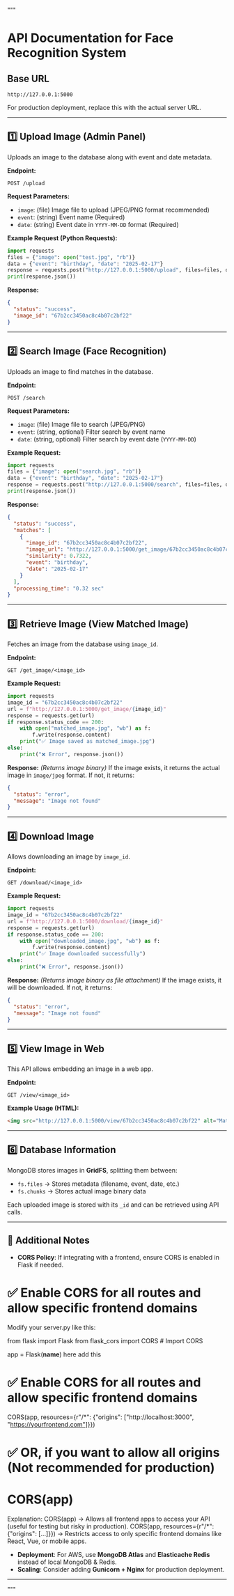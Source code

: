 """
# API Documentation for Face Recognition System

## Base URL
```
http://127.0.0.1:5000
```
For production deployment, replace this with the actual server URL.

---
## 1️⃣ **Upload Image (Admin Panel)**
Uploads an image to the database along with event and date metadata.

**Endpoint:**
```
POST /upload
```

**Request Parameters:**
- `image`: (file) Image file to upload (JPEG/PNG format recommended)
- `event`: (string) Event name (Required)
- `date`: (string) Event date in `YYYY-MM-DD` format (Required)

**Example Request (Python Requests):**
```python
import requests
files = {"image": open("test.jpg", "rb")}
data = {"event": "birthday", "date": "2025-02-17"}
response = requests.post("http://127.0.0.1:5000/upload", files=files, data=data)
print(response.json())
```

**Response:**
```json
{
  "status": "success",
  "image_id": "67b2cc3450ac8c4b07c2bf22"
}
```

---
## 2️⃣ **Search Image (Face Recognition)**
Uploads an image to find matches in the database.

**Endpoint:**
```
POST /search
```

**Request Parameters:**
- `image`: (file) Image file to search (JPEG/PNG)
- `event`: (string, optional) Filter search by event name
- `date`: (string, optional) Filter search by event date (`YYYY-MM-DD`)

**Example Request:**
```python
import requests
files = {"image": open("search.jpg", "rb")}
data = {"event": "birthday", "date": "2025-02-17"}
response = requests.post("http://127.0.0.1:5000/search", files=files, data=data)
print(response.json())
```

**Response:**
```json
{
  "status": "success",
  "matches": [
    {
      "image_id": "67b2cc3450ac8c4b07c2bf22",
      "image_url": "http://127.0.0.1:5000/get_image/67b2cc3450ac8c4b07c2bf22",
      "similarity": 0.7322,
      "event": "birthday",
      "date": "2025-02-17"
    }
  ],
  "processing_time": "0.32 sec"
}
```

---
## 3️⃣ **Retrieve Image (View Matched Image)**
Fetches an image from the database using `image_id`.

**Endpoint:**
```
GET /get_image/<image_id>
```

**Example Request:**
```python
import requests
image_id = "67b2cc3450ac8c4b07c2bf22"
url = f"http://127.0.0.1:5000/get_image/{image_id}"
response = requests.get(url)
if response.status_code == 200:
    with open("matched_image.jpg", "wb") as f:
        f.write(response.content)
    print("✅ Image saved as matched_image.jpg")
else:
    print("❌ Error", response.json())
```

**Response:** *(Returns image binary)*
If the image exists, it returns the actual image in `image/jpeg` format.
If not, it returns:
```json
{
  "status": "error",
  "message": "Image not found"
}
```

---
## 4️⃣ **Download Image**
Allows downloading an image by `image_id`.

**Endpoint:**
```
GET /download/<image_id>
```

**Example Request:**
```python
import requests
image_id = "67b2cc3450ac8c4b07c2bf22"
url = f"http://127.0.0.1:5000/download/{image_id}"
response = requests.get(url)
if response.status_code == 200:
    with open("downloaded_image.jpg", "wb") as f:
        f.write(response.content)
    print("✅ Image downloaded successfully")
else:
    print("❌ Error", response.json())
```

**Response:** *(Returns image binary as file attachment)*
If the image exists, it will be downloaded.
If not, it returns:
```json
{
  "status": "error",
  "message": "Image not found"
}
```

---
## 5️⃣ **View Image in Web**
This API allows embedding an image in a web app.

**Endpoint:**
```
GET /view/<image_id>
```

**Example Usage (HTML):**
```html
<img src="http://127.0.0.1:5000/view/67b2cc3450ac8c4b07c2bf22" alt="Matched Face" />
```

---
## 6️⃣ **Database Information**
MongoDB stores images in **GridFS**, splitting them between:
- `fs.files` → Stores metadata (filename, event, date, etc.)
- `fs.chunks` → Stores actual image binary data

Each uploaded image is stored with its `_id` and can be retrieved using API calls.

---
## 🔹 Additional Notes
- **CORS Policy**: If integrating with a frontend, ensure CORS is enabled in Flask if needed.

# ✅ Enable CORS for all routes and allow specific frontend domains
Modify your server.py like this:

from flask import Flask
from flask_cors import CORS  # Import CORS

app = Flask(__name__)
here add this 

# ✅ Enable CORS for all routes and allow specific frontend domains
CORS(app, resources={r"/*": {"origins": ["http://localhost:3000", "https://yourfrontend.com"]}})

# ✅ OR, if you want to allow all origins (Not recommended for production)
# CORS(app)

Explanation:
CORS(app) → Allows all frontend apps to access your API (useful for testing but risky in production).
CORS(app, resources={r"/*": {"origins": [...]}}) → Restricts access to only specific frontend domains like React, Vue, or mobile apps.

- **Deployment**: For AWS, use **MongoDB Atlas** and **Elasticache Redis** instead of local MongoDB & Redis.
- **Scaling**: Consider adding **Gunicorn + Nginx** for production deployment.

---
"""

